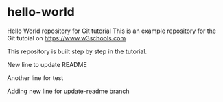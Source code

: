 # hello-world
Hello World repository for Git tutorial
This is an example repository for the Git tutoial on https://www.w3schools.com

This repository is built step by step in the tutorial.

New line to update README

Another line for test

Adding new line for update-readme branch
